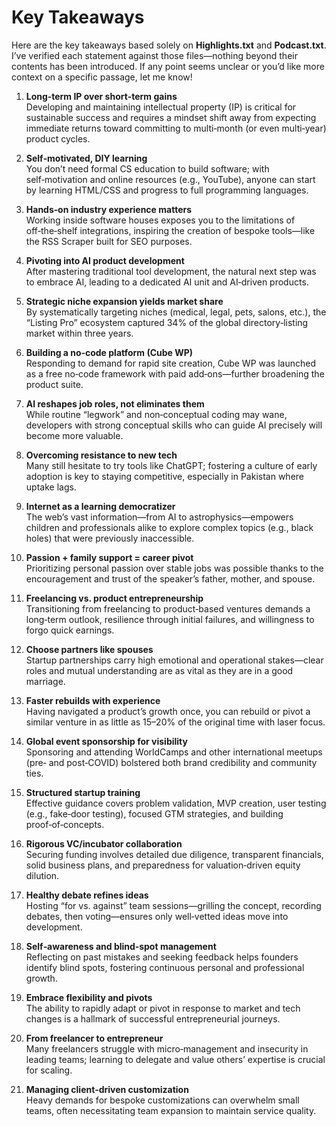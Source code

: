 # Key Takeaways

Here are the key takeaways based solely on **Highlights.txt** and **Podcast.txt**. I’ve verified each statement against those files—nothing beyond their contents has been introduced. If any point seems unclear or you’d like more context on a specific passage, let me know!

1. **Long‑term IP over short‑term gains**  
   Developing and maintaining intellectual property (IP) is critical for sustainable success and requires a mindset shift away from expecting immediate returns toward committing to multi‑month (or even multi‑year) product cycles.

2. **Self‑motivated, DIY learning**  
   You don’t need formal CS education to build software; with self‑motivation and online resources (e.g., YouTube), anyone can start by learning HTML/CSS and progress to full programming languages.

3. **Hands‑on industry experience matters**  
   Working inside software houses exposes you to the limitations of off‑the‑shelf integrations, inspiring the creation of bespoke tools—like the RSS Scraper built for SEO purposes.

4. **Pivoting into AI product development**  
   After mastering traditional tool development, the natural next step was to embrace AI, leading to a dedicated AI unit and AI‑driven products.

5. **Strategic niche expansion yields market share**  
   By systematically targeting niches (medical, legal, pets, salons, etc.), the “Listing Pro” ecosystem captured 34% of the global directory‑listing market within three years.

6. **Building a no‑code platform (Cube WP)**  
   Responding to demand for rapid site creation, Cube WP was launched as a free no‑code framework with paid add‑ons—further broadening the product suite.

7. **AI reshapes job roles, not eliminates them**  
   While routine “legwork” and non‑conceptual coding may wane, developers with strong conceptual skills who can guide AI precisely will become more valuable.

8. **Overcoming resistance to new tech**  
   Many still hesitate to try tools like ChatGPT; fostering a culture of early adoption is key to staying competitive, especially in Pakistan where uptake lags.

9. **Internet as a learning democratizer**  
   The web’s vast information—from AI to astrophysics—empowers children and professionals alike to explore complex topics (e.g., black holes) that were previously inaccessible.

10. **Passion + family support = career pivot**  
    Prioritizing personal passion over stable jobs was possible thanks to the encouragement and trust of the speaker’s father, mother, and spouse.

11. **Freelancing vs. product entrepreneurship**  
    Transitioning from freelancing to product‑based ventures demands a long‑term outlook, resilience through initial failures, and willingness to forgo quick earnings.

12. **Choose partners like spouses**  
    Startup partnerships carry high emotional and operational stakes—clear roles and mutual understanding are as vital as they are in a good marriage.

13. **Faster rebuilds with experience**  
    Having navigated a product’s growth once, you can rebuild or pivot a similar venture in as little as 15–20% of the original time with laser focus.

14. **Global event sponsorship for visibility**  
    Sponsoring and attending WorldCamps and other international meetups (pre‑ and post‑COVID) bolstered both brand credibility and community ties.

15. **Structured startup training**  
    Effective guidance covers problem validation, MVP creation, user testing (e.g., fake‑door testing), focused GTM strategies, and building proof‑of‑concepts.

16. **Rigorous VC/incubator collaboration**  
    Securing funding involves detailed due diligence, transparent financials, solid business plans, and preparedness for valuation‑driven equity dilution.

17. **Healthy debate refines ideas**  
    Hosting “for vs. against” team sessions—grilling the concept, recording debates, then voting—ensures only well‑vetted ideas move into development.

18. **Self‑awareness and blind‑spot management**  
    Reflecting on past mistakes and seeking feedback helps founders identify blind spots, fostering continuous personal and professional growth.

19. **Embrace flexibility and pivots**  
    The ability to rapidly adapt or pivot in response to market and tech changes is a hallmark of successful entrepreneurial journeys.

20. **From freelancer to entrepreneur**  
    Many freelancers struggle with micro‑management and insecurity in leading teams; learning to delegate and value others’ expertise is crucial for scaling.

21. **Managing client‑driven customization**  
    Heavy demands for bespoke customizations can overwhelm small teams, often necessitating team expansion to maintain service quality.

